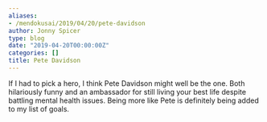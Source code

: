 ```yaml
---
aliases:
- /mendokusai/2019/04/20/pete-davidson
author: Jonny Spicer
type: blog
date: "2019-04-20T00:00:00Z"
categories: []
title: Pete Davidson
---
```

If I had to pick a hero, I think Pete Davidson might well be the one. Both hilariously
funny and an ambassador for still living your best life despite battling mental
health issues. Being more like Pete is definitely being added to my list of goals.

